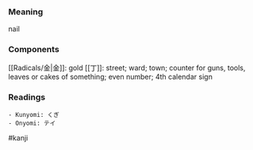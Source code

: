 ### Meaning

nail

### Components

[[Radicals/金|金]]: gold [[丁]]: street; ward; town; counter for guns, tools, leaves or cakes of something; even number; 4th calendar sign

### Readings

```
- Kunyomi: くぎ
- Onyomi: テイ
```

#kanji